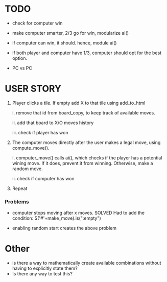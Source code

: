 # TODO

- check for computer win
- make computer smarter, 2/3 go for win, modularize ai()
- if computer can win, it should. hence, module ai()
- if both player and computer have 1/3, computer should opt for the best option.


- PC vs PC

# USER STORY

1. Player clicks a tile. If empty add X to that tile using add_to_html
	
	i. remove that id from board_copy, to keep track of available moves.
	
	ii. add that board to X/O moves history

	iii. check if player has won


2. The computer moves directly after the user makes a legal move, using compute_move().
	
	i. computer_move() calls ai(), which checks if the player has a potential wining move. If it does, prevent it from winning. Otherwise, make a random move.

	ii. check if computer has won


3. Repeat


### Problems
- computer stops moving after x moves. SOLVED
	Had to add the condition: 
	$('#'+make_move).is(":empty")

- enabling random start creates the above problem



# Other

- is there a way to mathematically create available combinations without having to explicitly state them?
- Is there any way to test this?